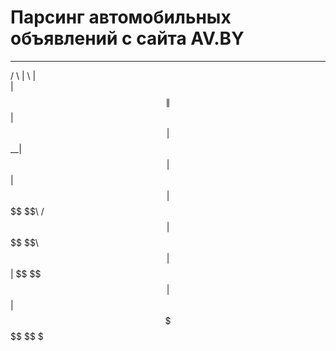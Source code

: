 # Парсинг автомобильных объявлений с сайта AV.BY

  ______   __     __ 
 /      \ |  \   |  \
|  $$$$$$\| $$   | $$
| $$__| $$| $$   | $$
| $$    $$ \$$\ /  $$
| $$$$$$$$  \$$\  $$
| $$  | $$   \$$ $$
| $$  | $$    \$$$
 \$$   \$$     \$